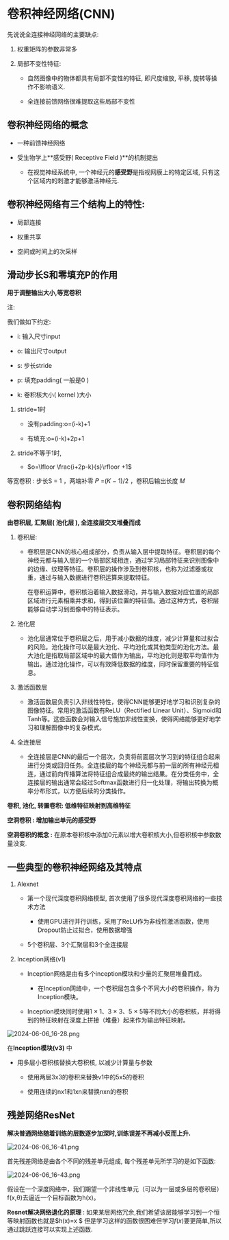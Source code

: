 # 卷积神经网络(CNN)

先说说全连接神经网络的主要缺点:

1. 权重矩阵的参数非常多

2. 局部不变性特征:
   
   * 自然图像中的物体都具有局部不变性的特征, 即尺度缩放, 平移, 旋转等操作不影响语义.
   
   * 全连接前馈网络很难提取这些局部不变性

## 卷积神经网络的概念



* 一种前馈神经网络

* 受生物学上**感受野( Receptive Field )**的机制提出
  
  * 在视觉神经系统中, 一个神经元的**感受野**是指视网膜上的特定区域, 只有这个区域内的刺激才能够激活神经元.

## 卷积神经网络有三个结构上的特性:

* 局部连接

* 权重共享

* 空间或时间上的次采样

## 滑动步长S和零填充P的作用

**用于调整输出大小,等宽卷积**

注:

我们做如下约定:

* i: 输入尺寸input

* o: 输出尺寸output

* s: 步长stride

* p: 填充padding( 一般是0 )

* k: 卷积核大小( kernel )大小
1. stride=1时
   
   * 没有padding:o=(i-k)+1
   
   * 有填充:o=(i-k)+2p+1

2. stride不等于1时,
   
   * $o=\lfloor \frac{i+2p-k}{s}\rfloor +1$

等宽卷积 : 步长S = 1 ，两端补零 𝑃 =(𝐾 − 1)/2 ，卷积后输出长度 𝑀 

## 卷积网络结构

**由卷积层, 汇聚层( 池化层 ), 全连接层交叉堆叠而成**

1. 卷积层:
   
   * 卷积层是CNN的核心组成部分，负责从输入层中提取特征。卷积层的每个神经元都与输入层的一个局部区域相连，通过学习局部特征来识别图像中的边缘、纹理等特征。卷积层的操作涉及到卷积核，也称为过滤器或权重，通过与输入数据进行卷积运算来提取特征。
     
     在卷积运算中，卷积核沿着输入数据滑动，并与输入数据对应位置的局部区域进行元素相乘并求和，得到该位置的特征值。通过这种方式，卷积层能够自动学习到图像中的特征表示。

2. 池化层
   
   * 池化层通常位于卷积层之后，用于减小数据的维度，减少计算量和过拟合的风险。池化操作可以是最大池化、平均池化或其他类型的池化方法。最大池化是指取局部区域中的最大值作为输出，平均池化则是取平均值作为输出。通过池化操作，可以有效降低数据的维度，同时保留重要的特征信息。

3. 激活函数层
   
   * 激活函数层负责引入非线性特性，使得CNN能够更好地学习和识别复杂的图像特征。常用的激活函数有ReLU（Rectified Linear Unit）、Sigmoid和Tanh等。这些函数会对输入信号施加非线性变换，使得网络能够更好地学习和理解图像中的复杂模式。

4. 全连接层
   
   * 全连接层是CNN的最后一个层次，负责将前面层次学习到的特征组合起来进行分类或回归任务。全连接层的每个神经元都与前一层的所有神经元相连，通过前向传播算法将特征组合成最终的输出结果。在分类任务中，全连接层的输出通常会经过Softmax函数进行归一化处理，将输出转换为概率分布形式，以方便后续的分类操作。



**卷积, 池化, 转置卷积: 低维特征映射到高维特征**

**空洞卷积 : 增加输出单元的感受野**

**空洞卷积的概念 :** 在原本卷积核中添加0元素以增大卷积核大小,但卷积核中参数数量没变.

## 一些典型的卷积神经网络及其特点

1. Alexnet
   
   * 第一个现代深度卷积网络模型, 首次使用了很多现代深度卷积网络的一些技术方法
     
     * 使用GPU进行并行训练，采用了ReLU作为非线性激活函数，使用Dropout防止过拟合，使用数据增强
   
   * 5个卷积层、3个汇聚层和3个全连接层

2. Inception网络(v1)
   
   * Inception网络是由有多个inception模块和少量的汇聚层堆叠而成。
     
     * 在Inception网络中，一个卷积层包含多个不同大小的卷积操作，称为Inception模块。
   
   * Inception模块同时使用1 × 1、3 × 3、5 × 5等不同大小的卷积核，并将得到的特征映射在深度上拼接（堆叠）起来作为输出特征映射。

![2024-06-06_16-28.png](/home/sxz/The%20Final%20Battle%20of%20the%20Semester/The_theory_of_optimization/Lagrange_duality/2024-06-06_16-28.png)

在**Inception模块(v3)** 中

* 用多层小卷积核替换大卷积核, 以减少计算量与参数
  
  * 使用两层3x3的卷积来替换v1中的5x5的卷积
  
  * 使用连续的nx1和1xn来替换nxn的卷积

## 残差网络ResNet

**解决普通网络随着训练的层数逐步加深时,训练误差不再减小反而上升.**

![2024-06-06_16-41.png](/home/sxz/The%20Final%20Battle%20of%20the%20Semester/The_theory_of_optimization/Lagrange_duality/2024-06-06_16-41.png)

首先残差网络是由各个不同的残差单元组成, 每个残差单元所学习的是如下函数: 

![2024-06-06_16-43.png](/home/sxz/The%20Final%20Battle%20of%20the%20Semester/The_theory_of_optimization/Lagrange_duality/2024-06-06_16-43.png)

假设在一个深度网络中，我们期望一个非线性单元（可以为一层或多层的卷积层）f(x,θ)去逼近一个目标函数为h(x)。

**Resnet解决网络退化的原理** : 如果某层网络冗余,我们希望该层能够学习到一个恒等映射函数也就是$h(x)=x $ 但是学习这样的函数很困难但学习$f(x)$要更简单,所以通过跳跃连接可以实现上述函数.

